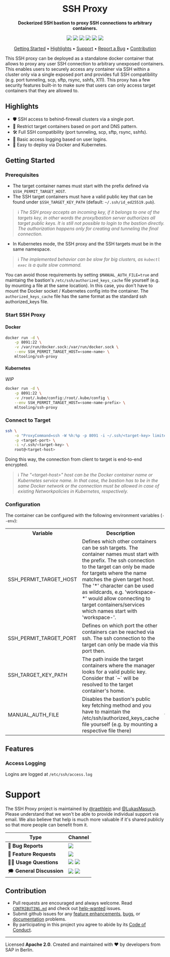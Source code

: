 <h1 align="center">
    SSH Proxy
</h1>

<p align="center">
    <strong>Dockerized SSH bastion to proxy SSH connections to arbitrary containers.</strong>
</p>

<p align="center">
    <a href="https://hub.docker.com/r/mltooling/ssh-proxy" title="Docker Image Version"><img src="https://images.microbadger.com/badges/version/mltooling/ssh-proxy.svg"></a>
    <a href="https://hub.docker.com/r/mltooling/ssh-proxy" title="Docker Pulls"><img src="https://img.shields.io/docker/pulls/mltooling/ssh-proxy.svg"></a>
    <a href="https://hub.docker.com/r/mltooling/ssh-proxy" title="Docker Image Metadata"><img src="https://images.microbadger.com/badges/image/mltooling/ssh-proxy.svg"></a>
    <a href="https://github.com/ml-tooling/ssh-proxy/blob/develop/LICENSE" title="SSH Proxy License"><img src="https://img.shields.io/badge/License-Apache%202.0-green.svg"></a>
    <a href="https://gitter.im/ml-tooling/community" title="Chat on Gitter"><img src="https://badges.gitter.im/ml-tooling/community.svg"></a>
    <a href="https://twitter.com/mltooling" title="ML Tooling on Twitter"><img src="https://img.shields.io/twitter/follow/mltooling.svg?style=social"></a>
</p>

<p align="center">
  <a href="#getting-started">Getting Started</a> •
  <a href="#highlights">Highlights</a> •
  <a href="#support">Support</a> •
  <a href="https://github.com/ml-tooling/ssh-proxy/issues/new?labels=bug&template=01_bug-report.md">Report a Bug</a> •
  <a href="#contribution">Contribution</a>
</p>

This SSH proxy can be deployed as a standalone docker container that allows to proxy any user SSH connection to arbitrary unexposed containers. This enables users to securely access any container via SSH within a cluster only via a single exposed port and provides full SSH compatibility (e.g. port tunneling, scp, sftp, rsync, sshfs, X11). This proxy has a few security features built-in to make sure that users can only access target containers that they are allowed to.

## Highlights

- 🛡 SSH access to behind-firewall clusters via a single port.
- 🔐 Restrict target containers based on port and DNS pattern.
- 🛠 Full SSH compatibility (port tunneling, scp, sftp, rsync, sshfs).
- 📄 Basic access logging based on user logins.
- 🐳 Easy to deploy via Docker and Kubernetes.

## Getting Started

### Prerequisites

- The target container names must start with the prefix defined via `$SSH_PERMIT_TARGET_HOST`.
- The SSH target containers must have a valid public key that can be found under `$SSH_TARGET_KEY_PATH` (default: `~/.ssh/id_ed25519.pub`).

> ℹ️ _The SSH proxy accepts an incoming key, if it belongs to one of the targets key, in other words the proxy/bastion server authorizes all target public keys. It is still not possible to login to the bastion directly. The authorization happens only for creating and tunneling the final connection._

- In Kubernetes mode, the SSH proxy and the SSH targets must be in the same namespace.

> ℹ️ _The implemented behavior can be slow for big clusters, as `kubectl exec` is a quite slow command._

You can avoid those requirements by setting `$MANUAL_AUTH_FILE=true` and maintaing the bastion's `/etc/ssh/authorized_keys_cache` file yourself (e.g. by mounting a file at the same location). In this case, you don't have to mount the Docker socket / Kubernetes config into the container. The `authorized_keys_cache` file has the same format as the standard ssh authorized_keys file.

### Start SSH Proxy

#### Docker

```bash
docker run -d \
    -p 8091:22 \
    -v /var/run/docker.sock:/var/run/docker.sock \
    --env SSH_PERMIT_TARGET_HOST=<some-name> \
    mltooling/ssh-proxy
```

#### Kubernetes

_WIP_

```bash
docker run -d \
    -p 8091:22 \
    -v /root/.kube/config:/root/.kube/config \
    --env SSH_PERMIT_TARGET_HOST=<some-name-prefix> \
    mltooling/ssh-proxy
```

### Connect to Target

```bash
ssh \
    -o "ProxyCommand=ssh -W %h:%p -p 8091 -i ~/.ssh/<target-key> limited-user@<ssh-proxy-host>" \
    -p <target-port> \
    -i ~/.ssh/<target-key> \
    root@<target-host>
```

Doing this way, the connection from client to target is end-to-end encrypted.

> ℹ️ _The "\<target-host\>" host can be the Docker container name or Kubernetes service name. In that case, the bastion has to be in the same Docker network or the connection must be allowed in case of existing Networkpolicies in Kubernetes, respectively._

### Configuration

The container can be configured with the following environment variables (`--env`):

<table>
    <tr>
        <th>Variable</th>
        <th>Description</th>
        <th>Default</th>
    </tr>
    <tr>
        <td>SSH_PERMIT_TARGET_HOST</td>
        <td>Defines which other containers can be ssh targets. The container names must start with the prefix. The ssh connection to the target can only be made for targets where the name matches the given target host. The '*' character can be used as wildcards, e.g. 'workspace-*' would allow connecting to target containers/services which names start with 'workspace-'.
        </td>
        <td>*</td>
    </tr>
    <tr>
        <td>SSH_PERMIT_TARGET_PORT</td>
        <td>Defines on which port the other containers can be reached via ssh. The ssh connection to the target can only be made via this port then.</td>
        <td>22</td>
    </tr>
    <tr>
        <td>SSH_TARGET_KEY_PATH</td>
        <td>The path inside the target containers where the manager looks for a valid public key.
        Consider that `~` will be resolved to the target container's home.</td>
        <td>~/.ssh/id_ed25519.pub</td>
    </tr>
    <tr>
        <td>MANUAL_AUTH_FILE</td>
        <td>Disables the bastion's public key fetching method and you have to maintain the /etc/ssh/authorized_keys_cache file yourself (e.g. by mounting a respective file there)</td>
        <td>false</td>
    </tr>
</table>

## Features

### Access Logging

Logins are logged at `/etc/ssh/access.log`

# Support

The SSH Proxy project is maintained by [@raethlein](https://twitter.com/raethlein) and [@LukasMasuch](https://twitter.com/LukasMasuch). Please understand that we won't be able
to provide individual support via email. We also believe that help is much more
valuable if it's shared publicly so that more people can benefit from it.

| Type                     | Channel                                              |
| ------------------------ | ------------------------------------------------------ |
| 🚨 **Bug Reports**       | <a href="https://github.com/ml-tooling/ssh-proxy/issues?utf8=%E2%9C%93&q=is%3Aopen+is%3Aissue+label%3Abug+sort%3Areactions-%2B1-desc+" title="Open Bug Report"><img src="https://img.shields.io/github/issues/ml-tooling/ssh-proxy/bug.svg"></a>                                 |
| 🎁 **Feature Requests**  | <a href="https://github.com/ml-tooling/ssh-proxy/issues?q=is%3Aopen+is%3Aissue+label%3Afeature-request+sort%3Areactions-%2B1-desc" title="Open Feature Request"><img src="https://img.shields.io/github/issues/ml-tooling/ssh-proxy/feature-request.svg?label=feature%20requests"></a>                                 |
| 👩‍💻 **Usage Questions**   |  <a href="https://stackoverflow.com/questions/tagged/ml-tooling" title="Open Question on Stackoverflow"><img src="https://img.shields.io/badge/stackoverflow-ml--tooling-orange.svg"></a> <a href="https://gitter.im/ml-tooling/community" title="Chat on Gitter"><img src="https://badges.gitter.im/ml-tooling/community.svg"></a> |
| 🗯 **General Discussion** | <a href="https://gitter.im/ml-tooling/community" title="Chat on Gitter"><img src="https://badges.gitter.im/ml-tooling/community.svg"></a>  <a href="https://twitter.com/mltooling" title="ML Tooling on Twitter"><img src="https://img.shields.io/twitter/follow/mltooling.svg?style=social"></a>                  |

## Contribution

- Pull requests are encouraged and always welcome. Read [`CONTRIBUTING.md`](https://github.com/ml-tooling/ssh-proxy/tree/master/CONTRIBUTING.md) and check out [help-wanted](https://github.com/ml-tooling/ssh-proxy/issues?utf8=%E2%9C%93&q=is%3Aopen+is%3Aissue+label%3A"help+wanted"+sort%3Areactions-%2B1-desc+) issues.
- Submit github issues for any [feature enhancements](https://github.com/ml-tooling/ssh-proxy/issues/new?assignees=&labels=feature-request&template=02_feature-request.md&title=), [bugs](https://github.com/ml-tooling/ssh-proxy/issues/new?assignees=&labels=bug&template=01_bug-report.md&title=), or [documentation](https://github.com/ml-tooling/ssh-proxy/issues/new?assignees=&labels=enhancement%2C+docs&template=03_documentation.md&title=) problems.
- By participating in this project you agree to abide by its [Code of Conduct](https://github.com/ml-tooling/ssh-proxy/tree/master/CODE_OF_CONDUCT.md).

---

Licensed **Apache 2.0**. Created and maintained with ❤️ by developers from SAP in Berlin. 